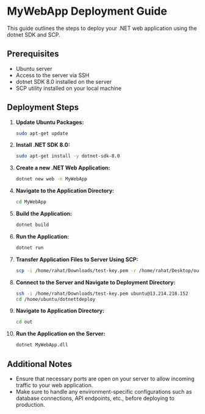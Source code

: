 # MyWebApp Deployment Guide

This guide outlines the steps to deploy your .NET web application using the dotnet SDK and SCP.

## Prerequisites

- Ubuntu server
- Access to the server via SSH
- dotnet SDK 8.0 installed on the server
- SCP utility installed on your local machine

## Deployment Steps

1. **Update Ubuntu Packages:**

   ```bash
   sudo apt-get update
   ```

2. **Install .NET SDK 8.0:**

   ```bash
   sudo apt-get install -y dotnet-sdk-8.0
   ```

3. **Create a new .NET Web Application:**

   ```bash
   dotnet new web -n MyWebApp
   ```

4. **Navigate to the Application Directory:**

   ```bash
   cd MyWebApp
   ```

5. **Build the Application:**

   ```bash
   dotnet build
   ```

6. **Run the Application:**

   ```bash
   dotnet run
   ```

7. **Transfer Application Files to Server Using SCP:**

   ```bash
   scp -i /home/rahat/Downloads/test-key.pem -r /home/rahat/Desktop/out/* ubuntu@13.214.218.152:/home/ubuntu/dotnettdeploy
   ```

8. **Connect to the Server and Navigate to Deployment Directory:**

   ```bash
   ssh -i /home/rahat/Downloads/test-key.pem ubuntu@13.214.218.152
   cd /home/ubuntu/dotnettdeploy
   ```

9. **Navigate to Application Directory:**

   ```bash
   cd out
   ```

10. **Run the Application on the Server:**
    ```bash
    dotnet MyWebApp.dll
    ```

## Additional Notes

- Ensure that necessary ports are open on your server to allow incoming traffic to your web application.
- Make sure to handle any environment-specific configurations such as database connections, API endpoints, etc., before deploying to production.

